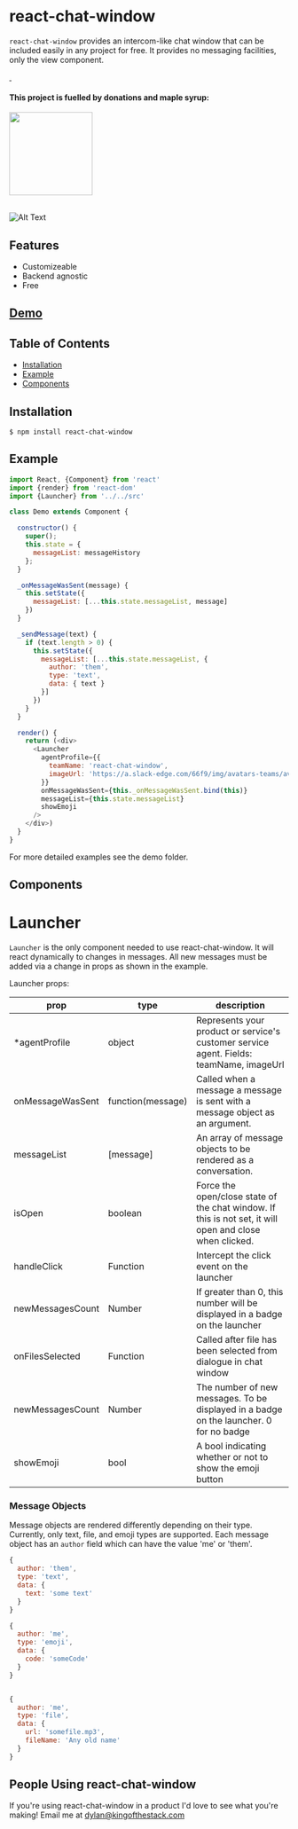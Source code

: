 # react-chat-window

`react-chat-window` provides an intercom-like chat window that can be included easily in any project for free. It provides no messaging facilities, only the view component.

<a href="https://www.npmjs.com/package/react-chat-window" target="\_parent">
  <img alt="" src="https://img.shields.io/npm/dm/react-chat-window.svg" />
</a>
<a href="https://github.com/kingofthestack/react-chat-window" target="\_parent">
  <img alt="" src="https://img.shields.io/github/stars/kingofthestack/react-chat-window.svg?style=social&label=Star" />
</a>
<br/>
<h4>This project is fuelled by donations and maple syrup:</h4>
<a href="https://www.patreon.com/bePatron?u=12544159" target="\_parent">
  <img
    width="150px"
    src="https://c5.patreon.com/external/logo/become_a_patron_button.png">
</a>
<br/>
<br/>

![Alt Text](https://puu.sh/xei2F/fd4a121185.gif)

## Features

- Customizeable
- Backend agnostic
- Free

## [Demo](https://kingofthestack.github.io/react-chat-window/)

## Table of Contents
- [Installation](#installation)
- [Example](#example)
- [Components](#api)

## Installation

```
$ npm install react-chat-window
```

## Example

``` javascript
import React, {Component} from 'react'
import {render} from 'react-dom'
import {Launcher} from '../../src'

class Demo extends Component {

  constructor() {
    super();
    this.state = {
      messageList: messageHistory
    };
  }

  _onMessageWasSent(message) {
    this.setState({
      messageList: [...this.state.messageList, message]
    })
  }

  _sendMessage(text) {
    if (text.length > 0) {
      this.setState({
        messageList: [...this.state.messageList, {
          author: 'them',
          type: 'text',
          data: { text }
        }]
      })
    }
  }

  render() {
    return (<div>
      <Launcher
        agentProfile={{
          teamName: 'react-chat-window',
          imageUrl: 'https://a.slack-edge.com/66f9/img/avatars-teams/ava_0001-34.png'
        }}
        onMessageWasSent={this._onMessageWasSent.bind(this)}
        messageList={this.state.messageList}
        showEmoji
      />
    </div>)
  }
}
```

For more detailed examples see the demo folder.

## Components

# Launcher

`Launcher` is the only component needed to use react-chat-window. It will react dynamically to changes in messages. All new messages must be added via a change in props as shown in the example.

Launcher props:

|prop | type   | description |
|-----|--------|---------------|
| *agentProfile | object | Represents your product or service's customer service agent. Fields: teamName, imageUrl|
| onMessageWasSent | function(message) | Called when a message a message is sent with a message object as an argument. |
| messageList | [message] | An array of message objects to be rendered as a conversation. |
| isOpen | boolean | Force the open/close state of the chat window. If this is not set, it will open and close when clicked. |
| handleClick | Function | Intercept the click event on the launcher |
| newMessagesCount | Number | If greater than 0, this number will be displayed in a badge on the launcher |
| onFilesSelected | Function | Called after file has been selected from dialogue in chat window |
| newMessagesCount | Number | The number of new messages. To be displayed in a badge on the launcher. 0 for no badge |
| showEmoji | bool | A bool indicating whether or not to show the emoji button


### Message Objects

Message objects are rendered differently depending on their type. Currently, only text, file, and emoji types are supported. Each message object has an `author` field which can have the value 'me' or 'them'.

``` javascript
{
  author: 'them',
  type: 'text',
  data: {
    text: 'some text'
  }
}

{
  author: 'me',
  type: 'emoji',
  data: {
    code: 'someCode'
  }
}


{
  author: 'me',
  type: 'file',
  data: {
    url: 'somefile.mp3',
    fileName: 'Any old name'
  }
}

```

## People Using react-chat-window

If you're using react-chat-window in a product I'd love to see what you're making! Email me at dylan@kingofthestack.com
